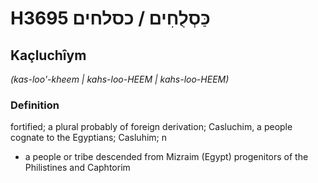 # H3695 כַּסְלֻחִים / כסלחים

## Kaçluchîym

_(kas-loo'-kheem | kahs-loo-HEEM | kahs-loo-HEEM)_

### Definition

fortified; a plural probably of foreign derivation; Casluchim, a people cognate to the Egyptians; Casluhim; n

- a people or tribe descended from Mizraim (Egypt) progenitors of the Philistines and Caphtorim
